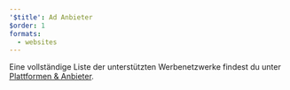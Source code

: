 ```yaml
---
'$title': Ad Anbieter
$order: 1
formats:
  - websites
---
```


Eine vollständige Liste der unterstützten Werbenetzwerke findest du unter [Plattformen & Anbieter](../../../../support/faq/platform-and-vendor-partners.md).
